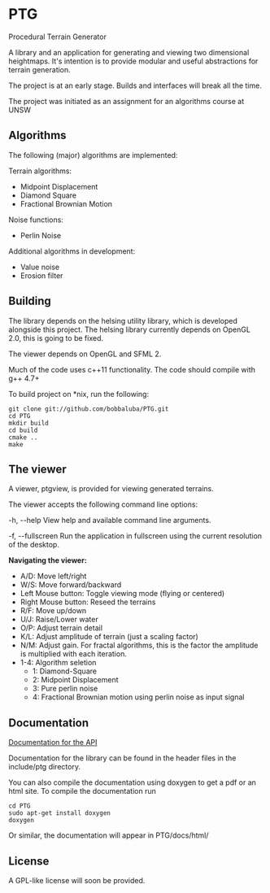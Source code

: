 PTG
===

Procedural Terrain Generator

A library and an application for generating and viewing two dimensional heightmaps.
It's intention is to provide modular and useful abstractions for terrain generation.

The project is at an early stage. Builds and interfaces will break all the time.

The project was initiated as an assignment for an algorithms course at UNSW

Algorithms
----------

The following (major) algorithms are implemented:

Terrain algorithms:
* Midpoint Displacement
* Diamond Square
* Fractional Brownian Motion

Noise functions:
* Perlin Noise

Additional algorithms in development:
* Value noise
* Erosion filter

Building
--------

The library depends on the helsing utility library, which is developed alongside this project.
The helsing library currently depends on OpenGL 2.0, this is going to be fixed.

The viewer depends on OpenGL and SFML 2.

Much of the code uses c++11 functionality. The code should compile with g++ 4.7+

To build project on *nix, run the following:

    git clone git://github.com/bobbaluba/PTG.git
    cd PTG
    mkdir build
    cd build
    cmake ..
    make

The viewer
----------------

A viewer, ptgview, is provided for viewing generated terrains.

The viewer accepts the following command line options:

-h, --help
    View help and available command line arguments.

-f, --fullscreen
    Run the application in fullscreen using the current resolution of the desktop.

**Navigating the viewer:**

* A/D: Move left/right
* W/S: Move forward/backward
* Left Mouse button: Toggle viewing mode (flying or centered)
* Right Mouse button: Reseed the terrains
* R/F: Move up/down
* U/J: Raise/Lower water
* O/P: Adjust terrain detail
* K/L: Adjust amplitude of terrain (just a scaling factor)
* N/M: Adjust gain. For fractal algorithms, this is the factor the amplitude is multiplied with each iteration.
* 1-4: Algorithm seletion
    * 1: Diamond-Square
    * 2: Midpoint Displacement
    * 3: Pure perlin noise
    * 4: Fractional Brownian motion using perlin noise as input signal

Documentation
-------------

[Documentation for the API](http://bobbaluba.github.com/PTG/docs/html)

Documentation for the library can be found in the header files in the include/ptg
directory.

You can also compile the documentation using doxygen to get a pdf or an html site.
To compile the documentation run

    cd PTG
    sudo apt-get install doxygen
    doxygen

Or similar, the documentation will appear in PTG/docs/html/

License
-------

A GPL-like license will soon be provided.
